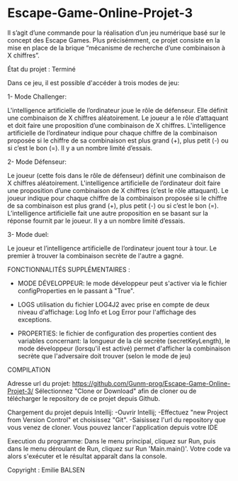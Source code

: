 

# Escape-Game-Online-Projet-3

Il s’agit d’une commande pour la réalisation d’un jeu numérique basé sur le concept des Escape Games.
Plus précisémment, ce projet consiste en la mise en place de la brique “mécanisme de recherche d’une combinaison à X chiffres”.

État du projet : Terminé

Dans ce jeu, il est possible d'accéder à trois modes de jeu:

1- Mode Challenger:

L'intelligence artificielle de l’ordinateur joue le rôle de défenseur. Elle définit une combinaison de X chiffres aléatoirement. Le joueur a le rôle d’attaquant et doit faire une proposition d’une combinaison de X chiffres. L'intelligence artificielle de l’ordinateur indique pour chaque chiffre de la combinaison proposée si le chiffre de sa combinaison est plus grand (+), plus petit (-) ou si c’est le bon (=). Il y a un nombre limité d’essais.

2- Mode Défenseur:

Le joueur (cette fois dans le rôle de défenseur) définit une combinaison de X chiffres aléatoirement. L'intelligence artificielle de l’ordinateur doit faire une proposition d’une combinaison de X chiffres (c’est le rôle attaquant). Le joueur indique pour chaque chiffre de la combinaison proposée si le chiffre de sa combinaison est plus grand (+), plus petit (-) ou si c’est le bon (=). L’intelligence artificielle fait une autre proposition en se basant sur la réponse fournit par le joueur. Il y a un nombre limité d’essais.

3- Mode duel:

Le joueur et l’intelligence artificielle de l’ordinateur jouent tour à tour. Le premier à trouver la combinaison secrète de l'autre a gagné.


FONCTIONNALITÉS SUPPLÉMENTAIRES :

- MODE DÉVELOPPEUR: le mode développeur peut s'activer via le fichier configProperties en le passant à "True".

- LOGS utilisation du fichier LOG4J2 avec prise en compte de deux niveau d'affichage: Log Info et Log Error pour l'affichage des exceptions.

- PROPERTIES: le fichier de configuration des properties contient des variables concernant: la longueur de la clé secrète (secretKeyLength), le mode développeur (lorsqu'il est activé) permet d'afficher la combinaison secrète que l'adversaire doit trouver (selon le mode de jeu)


COMPILATION

Adresse url du projet:
https://github.com/Gunm-prog/Escape-Game-Online-Projet-3/
Sélectionnez "Clone or Download" afin de cloner ou de télécharger le repository de ce projet depuis Github.

Chargement du projet depuis Intellij:
-Ouvrir Intellij;
-Effectuez "new Project from Version Control" et choisissez "Git".
-Saisissez l'url du repository que vous venez de cloner. Vous pouvez lancer l'application depuis votre IDE

Execution du programme:
Dans le menu principal, cliquez sur Run, puis dans le menu déroulant de Run, cliquez sur Run 'Main.main()'.
Votre code va alors s'exécuter et le résultat apparaît dans la console.


Copyright : Emilie BALSEN
